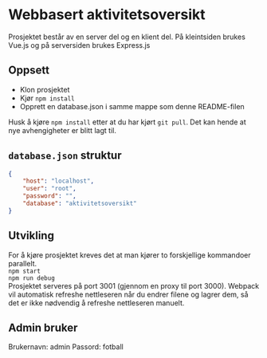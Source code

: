 # Webbasert aktivitetsoversikt

Prosjektet består av en server del og en klient del. På kleintsiden brukes Vue.js og på serversiden brukes Express.js

## Oppsett
* Klon prosjektet
* Kjør `npm install`
* Opprett en database.json i samme mappe som denne README-filen

Husk å kjøre `npm install` etter at du har kjørt `git pull`. Det kan hende
at nye avhengigheter er blitt lagt til.

## `database.json` struktur
```json
{
    "host": "localhost",
    "user": "root",
    "password": "",
    "database": "aktivitetsoversikt"
}
```

## Utvikling
For å kjøre prosjektet kreves det at man kjører to forskjellige kommandoer parallelt.
<br>
`npm start`
<br>
`npm run debug`
<br>
Prosjektet serveres på port 3001 (gjennom en proxy til port 3000). Webpack vil automatisk refreshe
nettleseren når du endrer filene og lagrer dem, så det er ikke nødvendig å refreshe nettleseren
manuelt.

## Admin bruker
Brukernavn: admin
Passord: fotball
